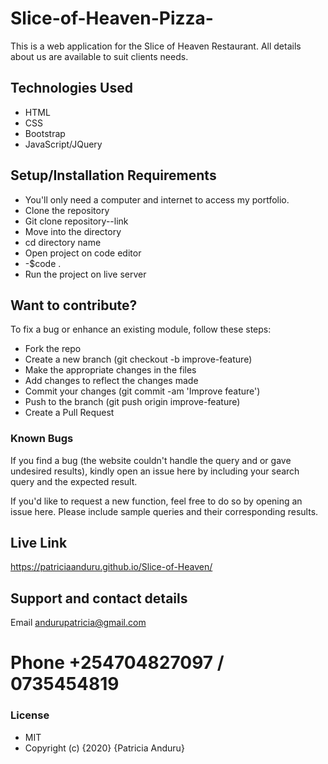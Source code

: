 # Slice-of-Heaven-Pizza-
This is a web application for the Slice of Heaven Restaurant. All details about us are available to suit clients needs. 
## Technologies Used
* HTML 
* CSS
* Bootstrap
* JavaScript/JQuery
## Setup/Installation Requirements
* You'll only need a computer and internet to access my portfolio.
* Clone the repository
* Git clone repository--link
* Move into the directory
* cd directory name
* Open project on code editor
 * -$code .
* Run the project on live server
## Want to contribute?
To fix a bug or enhance an existing module, follow these steps:
* Fork the repo
* Create a new branch (git checkout -b improve-feature)
* Make the appropriate changes in the files
* Add changes to reflect the changes made
* Commit your changes (git commit -am 'Improve feature')
* Push to the branch (git push origin improve-feature)
* Create a Pull Request
### Known Bugs
If you find a bug (the website couldn't handle the query and or gave undesired results), kindly open an issue here by including your search query and the expected result.

If you'd like to request a new function, feel free to do so by opening an issue here. Please include sample queries and their corresponding results.
## Live Link
https://patriciaanduru.github.io/Slice-of-Heaven/
## Support and contact details
Email andurupatricia@gmail.com 
# Phone +254704827097 /  0735454819
### License
* MIT
* Copyright (c) {2020} {Patricia Anduru}
